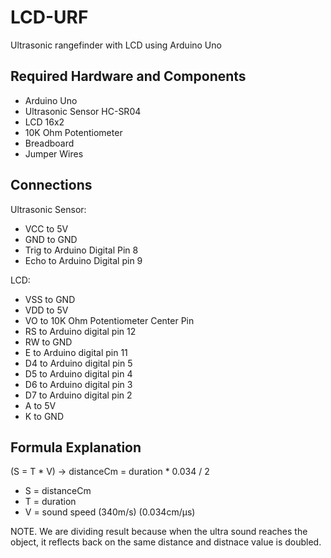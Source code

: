 # LCD-URF
Ultrasonic rangefinder with LCD using Arduino Uno

Required Hardware and Components
--------------------------------
- Arduino Uno
- Ultrasonic Sensor HC-SR04
- LCD 16x2
- 10K Ohm Potentiometer 
- Breadboard
- Jumper Wires

Connections
-----------
Ultrasonic Sensor:
  - VCC to 5V
  - GND to GND
  - Trig to Arduino Digital Pin 8 
  - Echo to Arduino Digital pin 9

LCD:
  - VSS to GND
  - VDD to 5V
  - VO to 10K Ohm Potentiometer Center Pin
  - RS to Arduino digital pin 12
  - RW to GND
  - E to Arduino digital pin 11
  - D4 to Arduino digital pin 5
  - D5 to Arduino digital pin 4
  - D6 to Arduino digital pin 3
  - D7 to Arduino digital pin 2
  - A to 5V
  - K to GND

Formula Explanation
-------------------
(S = T * V)
-> distanceCm = duration * 0.034 / 2
  
- S = distanceCm
- T = duration
- V = sound speed (340m/s) (0.034cm/µs)

NOTE. We are dividing result because when the ultra sound reaches the object, it reflects back on the same distance and distnace value is doubled.

